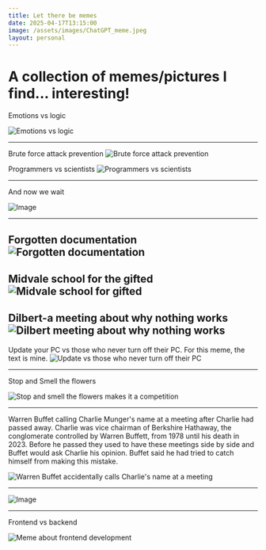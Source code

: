 ```yaml
---
title: Let there be memes
date: 2025-04-17T13:15:00
image: /assets/images/ChatGPT_meme.jpeg
layout: personal
---
```

# A collection of memes/pictures I find... interesting!

Emotions vs logic

![Emotions vs logic](/assets/images/EmotionvsLogic.jpeg "Emotions vs logic")

----
Brute force attack prevention
![Brute force attack prevention](/assets/images/Brute%20force%20attack%20meme.png "Brute force attack prevention")

Programmers vs scientists
![Programmers vs scientists](/assets/images/dontTouchitMeme.jpg "Programmers vs scientists")

---

And now we wait

![Image](https://pbs.twimg.com/media/GlDyT_TbEAE66Pp?format=jpg&name=small)

----
Forgotten documentation
![Forgotten documentation](/assets/images/ChatGPT_meme.jpeg "Forgotten documentation")
----

Midvale school for the gifted
![Midvale school for gifted](/assets/images/justNeedToPush.png "Midvale school for gifted")
---

Dilbert-a meeting about why nothing works
![Dilbert meeting about why nothing works](/assets/images/1709511653400.jpg "Dilbert meeting about why nothing works")
----
Update your PC vs those who never turn off their PC. For this meme, the text is mine.
![Update vs those who never turn off their PC](/assets/images/meme_never_update_pc.png "Update vs those who never turn off their PC")

----

Stop and Smell the flowers

![Stop and smell the flowers makes it a competition](/assets/images/smellTheFlowers.jpeg "Stop and smell the flowers makes it a competition")

---

Warren Buffet calling Charlie Munger's name at a meeting after Charlie had passed away. Charlie was vice chairman of Berkshire Hathaway, the conglomerate controlled by Warren Buffett, from 1978 until his death in 2023. Before he passed they used to have these meetings side by side and Buffet would ask Charlie his opinion. Buffet said he had tried to catch himself from making this mistake.

![Warren Buffet accidentally calls Charlie's name at a meeting](https://pbs.twimg.com/media/GoiWj8VXUAAglL2?format=jpg&name=small "Warren Buffet accidentally calls Charlie's name at a meeting")

---

![Image](https://pbs.twimg.com/media/GMaxXZBa0AEaS-g?format=jpg&name=small)

---

Frontend vs backend

![Meme about frontend development](https://pbs.twimg.com/media/GY5Xg07WQAAYfcE?format=jpg&name=small)
